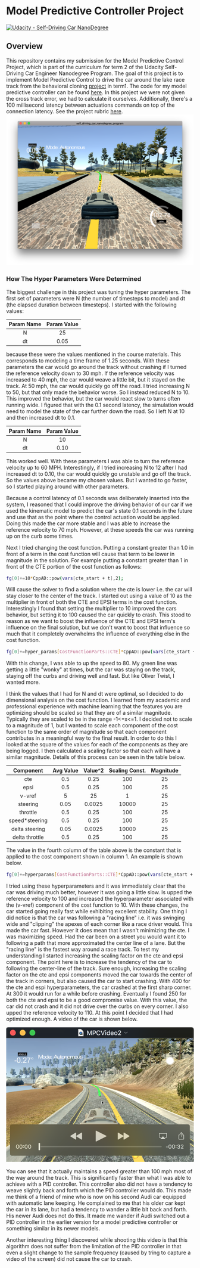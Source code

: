 # Model Predictive Controller Project

[![Udacity - Self-Driving Car NanoDegree](https://s3.amazonaws.com/udacity-sdc/github/shield-carnd.svg)](http://www.udacity.com/drive)

Overview
---
This repository contains my submission for the Model Predictive Control Project, which is part of the curriculum for term 2 of the Udacity Self-Driving Car Engineer Nanodegree Program. The goal of this project is to  implement Model Predictive Control to drive the car around the lake race track from the behavioral cloning [project](https://github.com/alangordon258/SelfDrivingCar-Term1-Proj3) in term1. The code for my model predictive controller can be found [here](./src). In this project we were not given the cross track error, we had to calculate it ourselves. Additionally, there's a 100 millisecond latency between actuations commands on top of the connection latency.  See the project rubric [here](https://review.udacity.com/#!/rubrics/896/view). 
![alt text](./PIDScreenShot.png)

[//]: # (Image References)

### How The Hyper Parameters Were Determined
The biggest challenge in this project was tuning the hyper parameters. 
The first set of parameters were N (the number of timesteps to model) and dt (the elapsed duration between timesteps). I started with the following values:

| Param Name | Param Value |
|:-----:|:-------------:|
| N  | 25  |
| dt  | 0.05  |

because these were the values mentioned in the course materials. This corresponds to modeling a time frame of 1.25 seconds. With these parameters the car would go around the track without crashing if I turned the reference velocity down to 30 mph. If the reference velocity was increased to 40 mph, the car would weave a little bit, but it stayed on the track. At 50 mph, the car would quickly go off the road. I tried increasing N to 50, but that only made the behavior worse. So I instead reduced N to 10. This improved the behavior, but the car would react slow to turns often running wide. I figured that with the 0.1 second latency, the simulation would need to model the state of the car further down the road. So I left N at 10 and then increased dt to 0.1. 

| Param Name | Param Value |
|:-----:|:-------------:|
| N  | 10  |
| dt  | 0.10  |

This worked well. With these parameters I was able to turn the reference velocity up to 60 MPH. Interestingly, if I tried increasing N to 12 after I had increased dt to 0.10, the car would quickly go unstable and go off the track. So the values above became my chosen values. But I wanted to go faster, so I started playing around with other parameters.

Because a control latency of 0.1 seconds was deliberately inserted into the system, I reasoned that I could improve the driving behavior of our car if we used the kinematic model to predict the car's state 0.1 seconds in the future and use that as the point where the control actuation would be applied. Doing this made the car more stable and I was able to increase the reference velocity to 70 mph. However, at these speeds the car was running up on the curb some times.

Next I tried changing the cost function. Putting a constant greater than 1.0 in front of a term in the cost function will cause that term to be lower in magnitude in the solution. For example putting a constant greater than 1 in front of the CTE portion of the cost function as follows:
```sh
fg[0]+=10*CppAD::pow(vars[cte_start + t],2);
```
Will cause the solver to find a solution where the cte is lower i.e. the car will stay closer to the center of the track. I started out using a value of 10 as the multiplier in front of both the CTE and EPSI terms in the cost function. Interestingly I found that setting the multiplier to 10 improved the cars behavior, but setting it to 100 caused the car quickly to crash. This stood to reason as we want to boost the influence of the CTE and EPSI term's influence on the final solution, but we don't want to boost that influence so much that it completely overwhelms the influence of everything else in the cost function.
```sh
fg[0]+=hyper_params[CostFunctionParts::CTE]*CppAD::pow(vars[cte_start + t],2);
```
With this change, I was able to up the speed to 80. My green line was getting a little "wonky" at times, but the car was staying on the track, staying off the curbs and driving well and fast. But like Oliver Twist, I wanted more.

I think the values that I had for N and dt were optimal, so I decided to do dimensional analysis on the cost function. I learned from my academic and professional experience with machine learning that the features you are optimizing should be scaled so that they are of a similar magnitude. Typically they are scaled to be in the range -1<=x<=1. I decided not to scale to a magnitude of 1, but I wanted to scale each component of the cost function to the same order of magnitude so that each component contributes in a meaningful way to the final result. In order to do this I looked at the square of the values for each of the components as they are being logged. I then calculated a scaling factor so that each will have a similar magnitude. Details of this process can be seen in the table below.

| Component | Avg Value | Value^2 |Scaling Const.|Magnitude|
|:-----:|:-------------:|:-----:|:-----:|:-----:|
| cte  | 0.5  | 0.25  |  100 | 25 | 
| epsi  | 0.5  | 0.25  |  100 | 25 | 
| v-vref  | 5  |  25  |  1 | 25 |
| steering  | 0.05  | 0.0025  |  10000 | 25 |
| throttle  | 0.5  | 0.25  |  100 | 25 | 
| speed*steering  | 0.5  | 0.25  |  100 | 25 | 
| delta steering  | 0.05  | 0.0025  |  10000 | 25 |
| delta throttle  | 0.5  | 0.25  |  100 | 25 | 

The value in the fourth column of the table above is the constant that is applied to the cost component shown in column 1. An example is shown below.
```sh
fg[0]+=hyperparams[CostFunctionParts::CTE]*CppAD::pow(vars[cte_start + t], 2);
```

I tried using these hyperparameters and it was immediately clear that the car was driving much better, however it was going a little slow. Is upped the reference velocity to 100 and increased the hyperparameter associated with the (v-vref) component of the cost function to 10. With these changes, the car started going really fast while exhibiting excellent stability. One thing I did notice is that the car was following a "racing line" i.e. it was swinging wide and "clipping" the apexes of each corner like a race driver would. This made the car fast. However it does mean that I wasn't minimizing the cte. I was maximizing speed. Had the car been on a street you would want it to following a path that more approximated the center line of a lane. But the "racing line" is the fastest way around a race track. To test my understanding I started increasing the scaling factor on the cte and epsi component. The point here is to increase the tendency of the car to following the center-line of the track. Sure enough, increasing the scaling factor on the cte and epsi components moved the car towards the center of the track in corners, but also caused the car to start crashing. With 400 for the cte and espi hyperparameters, the car crashed at the first sharp corner. At 300 it would run for a while before crashing. Eventually I found 250 for both the cte and epsi to be a good compromise value. With this value, the car did not crash and it did not drive over the curbs on every corner. I also upped the reference velocity to 110. At this point I decided that I had optimized enough. A video of the car is shown below. 

[![alt text](./PIDVideoScreenShot.png)](https://youtu.be/nhavxuQhzYk)

You can see that it actually maintains a speed greater than 100 mph most of  the way around the track. This is significantly faster than what I was able to achieve with a PID controller. This controller also did not have a tendency to weave slightly back and forth which the PID controller would do. This made me think of a friend of mine who is now on his second Audi car equipped with automatic lane keeping. He complained to me that his older car kept the car in its lane, but had a tendency to wander a little bit back and forth. His newer Audi does not do this. It made me wander if Audi switched out a PID controller in the earlier version for a model predictive controller or something similar in its newer models. 

Another interesting thing I discovered while shooting this video is that this algorithm does not suffer from the limitation of the PID controller in that even a slight change to the sample frequency (caused by tring to capture a video of the screen) did not cause the car to crash. 
